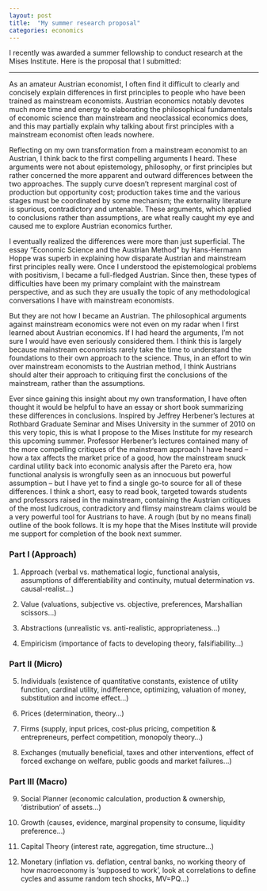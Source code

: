 ```yaml
---
layout: post
title:  "My summer research proposal"
categories: economics
---
```


I recently was awarded a summer fellowship to conduct research at the Mises Institute. Here is the proposal that I submitted:

<!-- more -->

--------------

As an amateur Austrian economist, I often find it difficult to clearly and concisely explain differences in first principles to people who have been trained as mainstream economists. Austrian economics notably devotes much more time and energy to elaborating the philosophical fundamentals of economic science than mainstream and neoclassical economics does, and this may partially explain why talking about first principles with a mainstream economist often leads nowhere.

Reflecting on my own transformation from a mainstream economist to an Austrian, I think back to the first compelling arguments I heard. These arguments were not about epistemology, philosophy, or first principles but rather concerned the more apparent and outward differences between the two approaches. The supply curve doesn’t represent marginal cost of production but opportunity cost; production takes time and the various stages must be coordinated by some mechanism; the externality literature is spurious, contradictory and untenable. These arguments, which applied to conclusions rather than assumptions, are what really caught my eye and caused me to explore Austrian economics further.

I eventually realized the differences were more than just superficial. The essay “Economic Science and the Austrian Method” by Hans-Hermann Hoppe was superb in explaining how disparate Austrian and mainstream first principles really were. Once I understood the epistemological problems with positivism, I became a full-fledged Austrian. Since then, these types of difficulties have been my primary complaint with the mainstream perspective, and as such they are usually the topic of any methodological conversations I have with mainstream economists.

But they are not how I became an Austrian. The philosophical arguments against mainstream economics were not even on my radar when I first learned about Austrian economics. If I had heard the arguments, I’m not sure I would have even seriously considered them. I think this is largely because mainstream economists rarely take the time to understand the foundations to their own approach to the science. Thus, in an effort to win over mainstream economists to the Austrian method, I think Austrians should alter their approach to critiquing first the conclusions of the mainstream, rather than the assumptions.

Ever since gaining this insight about my own transformation, I have often thought it would be helpful to have an essay or short book summarizing these differences in conclusions. Inspired by Jeffrey Herbener’s lectures at Rothbard Graduate Seminar and Mises University in the summer of 2010 on this very topic, this is what I propose to the Mises Institute for my research this upcoming summer. Professor Herbener’s lectures contained many of the more compelling critiques of the mainstream approach I have heard – how a tax affects the market price of a good, how the mainstream snuck cardinal utility back into economic analysis after the Pareto era, how functional analysis is wrongfully seen as an innocuous but powerful assumption – but I have yet to find a single go-to source for all of these differences. I think a short, easy to read book, targeted towards students and professors raised in the mainstream, containing the Austrian critiques of the most ludicrous, contradictory and flimsy mainstream claims would be a very powerful tool for Austrians to have. A rough (but by no means final) outline of the book follows. It is my hope that the Mises Institute will provide me support for completion of the book next summer.

### Part I (Approach) ###

1. Approach (verbal vs. mathematical logic, functional analysis, assumptions of differentiability and continuity, mutual determination vs. causal-realist…)

2. Value (valuations, subjective vs. objective, preferences, Marshallian scissors…)

3. Abstractions (unrealistic vs. anti-realistic, appropriateness…)

4. Empiricism (importance of facts to developing theory, falsifiability…)

### Part II (Micro) ####

5. Individuals (existence of quantitative constants, existence of utility function, cardinal utility, indifference, optimizing, valuation of money, substitution and income effect…)

6. Prices (determination, theory…)

7. Firms (supply, input prices, cost-plus pricing, competition & entrepreneurs, perfect competition, monopoly theory…)

8. Exchanges (mutually beneficial, taxes and other interventions, effect of forced exchange on welfare, public goods and market failures…)

### Part III (Macro) ###

9. Social Planner (economic calculation, production & ownership, ‘distribution’ of assets…)

10. Growth (causes, evidence, marginal propensity to consume, liquidity preference…)

11. Capital Theory (interest rate, aggregation, time structure…)

12. Monetary (inflation vs. deflation, central banks, no working theory of how macroeconomy is ‘supposed to work’, look at correlations to define cycles and assume random tech shocks, MV=PQ…)